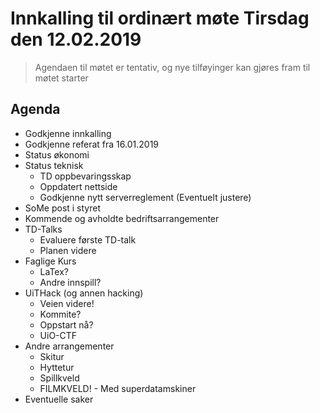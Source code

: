 # Innkalling til ordinært møte Tirsdag den 12.02.2019
> Agendaen til møtet er tentativ, og nye tilføyinger kan gjøres fram til møtet starter

## Agenda
* Godkjenne innkalling
* Godkjenne referat fra 16.01.2019
* Status økonomi
* Status teknisk
  * TD oppbevaringsskap
  * Oppdatert nettside
  * Godkjenne nytt serverreglement (Eventuelt justere)
* SoMe post i styret
* Kommende og avholdte bedriftsarrangementer
* TD-Talks
  * Evaluere første TD-talk
  * Planen videre
* Faglige Kurs
  * LaTex?
  * Andre innspill?
* UiTHack (og annen hacking)
  * Veien videre!
  * Kommite?
  * Oppstart nå?
  * UiO-CTF
* Andre arrangementer
  * Skitur
  * Hyttetur
  * Spillkveld
  * FILMKVELD! - Med superdatamskiner
* Eventuelle saker